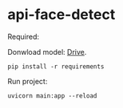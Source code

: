 # api-face-detect

Required:

Donwload model: [Drive](https://drive.google.com/file/d/1SexjXLUtbtFiHrSosF8-Sx1LFDRWViOP/view?usp=share_link).

```
pip install -r requirements
```

Run project:

```
uvicorn main:app --reload
```
